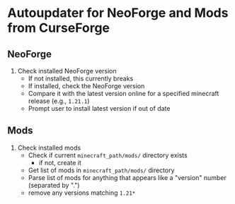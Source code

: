# Autoupdater for NeoForge and Mods from CurseForge

## NeoForge

1. Check installed NeoForge version
   - If not installed, this currently breaks
   - If installed, check the NeoForge version
   - Compare it with the latest version online for a specified minecraft release (e.g., `1.21.1`)
   - Prompt user to install latest version if out of date

## Mods

1. Check installed mods
	- Check if current `minecraft_path/mods/` directory exists
	  - if not, create it
	- Get list of mods in `minecraft_path/mods/` directory
	- Parse list of mods for anything that appears like a "version" number (separated by ".")
	- remove any versions matching `1.21*`
